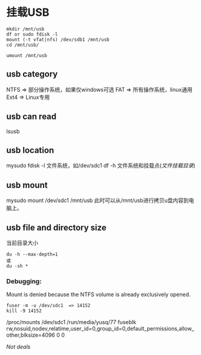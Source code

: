 # 挂载USB
```
mkdir /mnt/usb
df or sudo fdisk -l
mount (-t vfat|nfs) /dev/sdb1 /mnt/usb
cd /mnt/usb/

umount /mnt/usb
```

## usb category
NTFS => 部分操作系统，如果仅windows可选
FAT  => 所有操作系统，linux通用
Ext4 => Linux专用

## usb can read
lsusb

## usb location
mysudo fdisk -l  文件系统，如/dev/sdc1
df -h  文件系统和挂载点(*文件挂载目录*)

## usb mount
mysudo mount /dev/sdc1 /mnt/usb
此时可以从/mnt/usb进行拷贝u盘内容到电脑上。

## usb file and directory size
当前目录大小
```
du -h --max-depth=1
或
du -sh *
```

### Debugging:
Mount is denied because the NTFS volume is already exclusively opened.
```
fuser -m -u /dev/sdc1  => 14152
kill -9 14152
```
/proc/mounts
/dev/sdc1 /run/media/yusq/77 fuseblk rw,nosuid,nodev,relatime,user_id=0,group_id=0,default_permissions,allow_other,blksize=4096 0 0

*Not deals*


